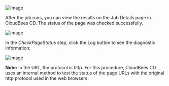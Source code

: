 
![image](images/CheckPageStatus/WLSCheckPageStatus2.png)


After the job runs, you can view the results on the Job Details page in CloudBees CD. The status of the page was checked successfully.


![image](images/CheckPageStatus/EC-WLSCheckPageStatus3.png)


In the *CheckPageStatus* step, click the Log button to see the diagnostic information:


![image](images/CheckPageStatus/EC-WLSCheckPageStatus4.png)

**Note:** In the URL, the protocol is http. For this procedure, CloudBees CD uses an internal method to test the status of the page URLs with the original http protocol used in the web browsers.
